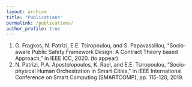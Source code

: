 ```yaml
---
layout: archive
title: "Publications"
permalink: /publications/
author_profile: true
---
```


1. G. Fragkos, N. Patrizi, E.E. Tsiropoulou, and S. Papavassiliou, "Socio-aware Public Safety Framework Design: A Contract Theory based Approach," in IEEE ICC, 2020. (to appear)
2. N. Patrizi, P.A. Apostolopoulos, K. Rael, and E.E. Tsiropoulou, "Socio-physical Human Orchestration in Smart Cities," in IEEE International Conference on Smart Computing (SMARTCOMP), pp. 115-120, 2019.

